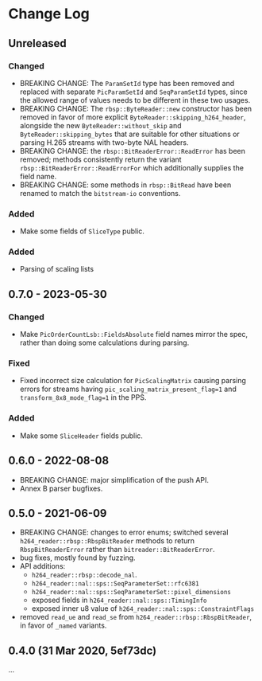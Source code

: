 # Change Log

## Unreleased

### Changed

*   BREAKING CHANGE: The `ParamSetId` type has been removed and replaced with separate `PicParamSetId` and
    `SeqParamSetId` types, since the allowed range of values needs to be different in these two usages.
*   BREAKING CHANGE: The `rbsp::ByteReader::new` constructor has been removed in favor of more explicit
    `ByteReader::skipping_h264_header`, alongside the new `ByteReader::without_skip` and `ByteReader::skipping_bytes`
    that are suitable for other situations or parsing H.265 streams with two-byte NAL headers.
*   BREAKING CHANGE: the `rbsp::BitReaderError::ReadError` has been removed; methods consistently return
    the variant `rbsp::BitReaderError::ReadErrorFor` which additionally supplies the field name.
*   BREAKING CHANGE: some methods in `rbsp::BitRead` have been renamed to match the `bitstream-io` conventions.

### Added

*   Make some fields of `SliceType` public.

### Added

*   Parsing of scaling lists

## 0.7.0 - 2023-05-30

### Changed
*   Make `PicOrderCountLsb::FieldsAbsolute` field names mirror the spec, rather than doing some calculations during
    parsing.

### Fixed
*   Fixed incorrect size calculation for `PicScalingMatrix` causing parsing errors for streams having
    `pic_scaling_matrix_present_flag=1` and `transform_8x8_mode_flag=1` in the PPS.

### Added
*   Make some `SliceHeader` fields public.

## 0.6.0 - 2022-08-08

*   BREAKING CHANGE: major simplification of the push API.
*   Annex B parser bugfixes.

## 0.5.0 - 2021-06-09

*   BREAKING CHANGE: changes to error enums; switched several
    `h264_reader::rbsp::RbspBitReader` methods to return `RbspBitReaderError`
    rather than `bitreader::BitReaderError`.
*   bug fixes, mostly found by fuzzing.
*   API additions:
    *   `h264_reader::rbsp::decode_nal`.
    *   `h264_reader::nal::sps::SeqParameterSet::rfc6381`
    *   `h264_reader::nal::sps::SeqParameterSet::pixel_dimensions`
    *   exposed fields in `h264_reader::nal::sps::TimingInfo`
    *   exposed inner u8 value of `h264_reader::nal::sps::ConstraintFlags`
*   removed `read_ue` and `read_se` from
    `h264_reader::rbsp::RbspBitReader`, in favor of `_named` variants.

## 0.4.0 (31 Mar 2020, 5ef73dc)

...
